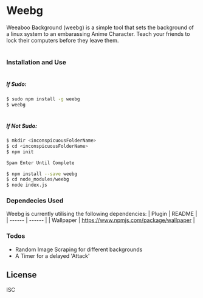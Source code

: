 # Weebg
Weeaboo Background (weebg) is a simple tool that sets the background of a linux system to an embarassing Anime Character. Teach your friends to lock their computers before they leave them.

#
### Installation and Use
#
##### If Sudo:

```sh
$ sudo npm install -g weebg
$ weebg
```
#
##### If Not Sudo:

```sh
$ mkdir <inconspicuousFolderName>
$ cd <inconspicuousFolderName>
$ npm init

Spam Enter Until Complete

$ npm install --save weebg
$ cd node_modules/weebg
$ node index.js
```


### Dependecies Used

Weebg is currently utilising the following dependencies:
| Plugin | README |
| ------ | ------ |
| Wallpaper | https://www.npmjs.com/package/wallpaper |




### Todos

  - Random Image Scraping for different backgrounds
  - A Timer for a delayed 'Attack'

License
----

ISC
